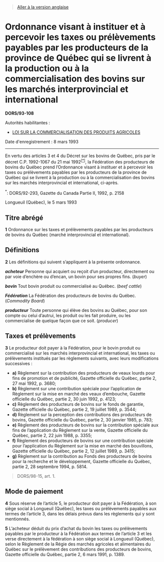 > [Aller à la version anglaise](/en/Regulations/Statutory%20Orders%20and%20Regulations/93/108.md)

# Ordonnance visant à instituer et à percevoir les taxes ou prélèvements payables par les producteurs de la province de Québec qui se livrent à la production ou à la commercialisation des bovins sur les marchés interprovincial et international

**DORS/93-108**

Autorités habilitantes : 
- [LOI SUR LA COMMERCIALISATION DES PRODUITS AGRICOLES](/fr/Lois/Lois%20révisées%20du%20Canada/A/A-6.md)

Date d'enregistrement : 8 mars 1993

----------

En vertu des articles 3 et 4 du Décret sur les bovins de Québec, pris par le décret C.P. 1992-1067 du 21 mai 1992<sup><a href='#footnote1_f'>[*]</a></sup>, la Fédération des producteurs de bovins du Québec prend l’Ordonnance visant à instituer et à percevoir les taxes ou prélèvements payables par les producteurs de la province de Québec qui se livrent à la production ou à la commercialisation des bovins sur les marchés interprovincial et international, ci-après.

<a name='footnote1_f'><sup>*</sup></a>: DORS/92-293, Gazette du Canada Partie II, 1992, p. 2158<br />

Longueuil (Québec), le 5 mars 1993




## Titre abrégé


**1** Ordonnance sur les taxes et prélèvements payables par les producteurs de bovins du Québec (marché interprovincial et international).




## Définitions


**2** Les définitions qui suivent s’appliquent à la présente ordonnance.

***acheteur*** Personne qui acquiert ou reçoit d’un producteur, directement ou par voie d’enchère ou d’encan, un bovin pour ses propres fins. (*buyer*)

***bovin*** Tout bovin produit ou commercialisé au Québec. (*beef cattle*)

***Fédération*** La Fédération des producteurs de bovins du Québec. (*Commodity Board*)

***producteur*** Toute personne qui élève des bovins au Québec, pour son compte ou celui d’autrui, les produit ou les fait produire, ou les commercialise de quelque façon que ce soit. (*producer*)




## Taxes et prélèvements


**3** Le producteur doit payer à la Fédération, pour le bovin produit ou commercialisé sur les marchés interprovincial et international, les taxes ou prélèvements institués par les règlements suivants, avec leurs modifications successives :
- **a)** Règlement sur la contribution des producteurs de veaux lourds pour fins de promotion et de publicité, Gazette officielle du Québec, partie 2, 27 mai 1992, p. 3680;
- **b)** Règlement sur une contribution spéciale pour l’application de Règlement sur la mise en marché des veaux d’embouche, Gazette officielle du Québec, partie 2, 30 juin 1992, p. 4123;
- **c)** Règlement des producteurs de bovins sur le fonds de garantie, Gazette officielle du Québec, partie 2, 19 juillet 1989, p. 3544;
- **d)** Règlement sur la perception des contributions des producteurs de bovins, Gazette officielle du Québec, partie 2, 30 janvier 1985, p. 783;
- **e)** Règlement des producteurs de bovins sur la contribution spéciale aux fins de l’application du Règlement sur la vente, Gazette officielle du Québec, partie 2, 22 juin 1988, p. 3355;
- **f)** Règlement des producteurs de bovins sur une contribution spéciale pour l’application du Règlement sur la mise en marché des bouvillons, Gazette officielle du Québec, partie 2, 12 juillet 1989, p. 3415;
- **g)** Règlement sur la contribution au Fonds des producteurs de bovins pour la recherche et le développement, Gazette officielle du Québec, partie 2, 28 septembre 1994, p. 5814.
> DORS/98-15, art. 1.





## Mode de paiement


**4** Sous réserve de l’article 5, le producteur doit payer à la Fédération, à son siège social à Longueuil (Québec), les taxes ou prélèvements payables aux termes de l’article 3, dans les délais prévus dans les règlements qui y sont mentionnés.



**5** L’acheteur déduit du prix d’achat du bovin les taxes ou prélèvements payables par le producteur à la Fédération aux termes de l’article 3 et les verse directement à la fédération à son siège social à Longueuil (Québec), selon le Règlement de la Régie des marchés agricoles et alimentaires du Québec sur le prélèvement des contributions des producteurs de bovins, Gazette officielle du Québec, partie 2, 6 mars 1991, p. 1389.


